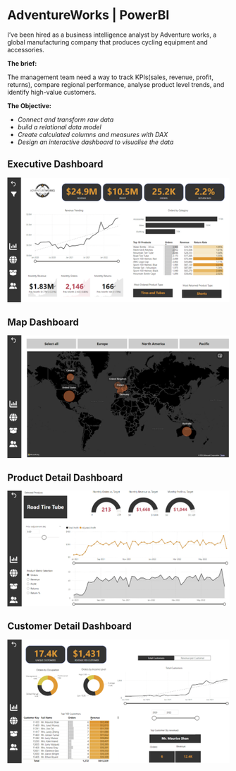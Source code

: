# AdventureWorks | PowerBI

I’ve been hired as a business intelligence analyst by Adventure works, a global manufacturing company that produces cycling equipment and accessories.

**The brief:**

The management team need a way to track KPIs(sales, revenue, profit, returns), compare regional performance, analyse product level trends, and identify high-value customers.

**The Objective:**

- *Connect and transform raw data*
- *build a relational data model*
- *Create calculated columns and measures with DAX*
- *Design an interactive dashboard to visualise the data*

## Executive Dashboard 
![image](https://github.com/TendaiPhikiso/AdventureWorks-PowerBI/blob/main/Exec_Dash.png)


## Map Dashboard 
![image](https://github.com/TendaiPhikiso/AdventureWorks-PowerBI/blob/main/MapDash.png)


## Product Detail Dashboard 
![image](https://github.com/TendaiPhikiso/AdventureWorks-PowerBI/blob/main/ProductDetailDash.png)


## Customer Detail Dashboard 
![image](https://github.com/TendaiPhikiso/AdventureWorks-PowerBI/blob/main/CustomerDetailDash.png)
